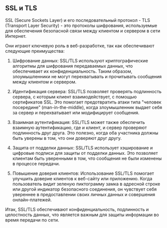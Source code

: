 <h2>SSL и TLS</h2>  

SSL (Secure Sockets Layer) и его последовательный протокол - TLS (Transport Layer Security) - это протоколы шифрования, используемые для обеспечения безопасной связи между клиентом и сервером в сети Интернет.

Они играют ключевую роль в веб-разработке, так как обеспечивают следующие преимущества:

1. Шифрование данных: SSL/TLS используют криптографические алгоритмы для шифрования передаваемых данных, что обеспечивает их конфиденциальность. Таким образом, злоумышленники не могут перехватывать и прочитывать сообщения между клиентом и сервером.
  
2. Идентификация сервера: SSL/TLS позволяет проверять подлинность сервера, с которым клиент взаимодействует, с помощью сертификатов SSL. Это помогает предотвратить атаки типа "человек посередине" (man-in-the-middle), когда злоумышленник выдает себя за сервер и перехватывает или модифицирует сообщения.
  
3. Взаимная аутентификация: SSL/TLS может также обеспечить взаимную аутентификацию, где и клиент, и сервер проверяют подлинность друг друга. Это полезно, когда оба участника должны быть уверены в том, что они доверяют друг другу.
  
4. Защита от подделки данных: SSL/TLS использует хэширование и цифровые подписи для защиты от подделки данных. Это позволяет клиентам быть уверенными в том, что сообщения не были изменены в процессе передачи.
  
5. Повышение доверия клиентов: Использование SSL/TLS помогает улучшить доверие клиентов к веб-сайту или приложению. Когда пользователь видит зеленую пиктограмму замка в адресной строке или другой индикатор безопасного соединения, он чувствует себя увереннее в предоставлении своих личных данных и совершения онлайн-платежей.
  
Итак, SSL/TLS обеспечивают конфиденциальность, подлинность и целостность данных, что является важным для защиты информации во время передачи по сети.
